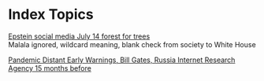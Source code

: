 # Index Topics

[Epstein social media July 14 forest for trees](July13_2025/Epstein_social-media_July14.md)    
Malala ignored, wildcard meaning, blank check from society to White House    

[Pandemic Distant Early Warnings, Bill Gates, Russia Internet Research Agency 15 months before](The_Pandemic_Warnings_why_social_media_silent_December_2019_onward.md)
